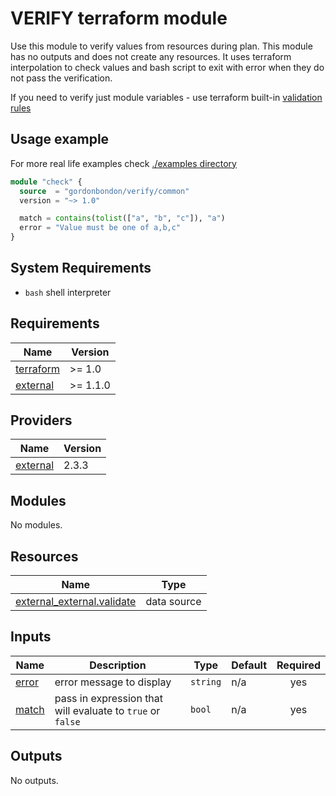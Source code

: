 # VERIFY terraform module

Use this module to verify values from resources during plan. This module has no outputs
and does not create any resources. It uses terraform interpolation to check values
and bash script to exit with error when they do not pass the verification.

If you need to verify just module variables - use terraform built-in [validation rules](https://www.terraform.io/docs/configuration/variables.html#custom-validation-rules)

## Usage example

For more real life examples check [./examples directory](./examples)

```terraform
module "check" {
  source  = "gordonbondon/verify/common"
  version = "~> 1.0"

  match = contains(tolist(["a", "b", "c"]), "a")
  error = "Value must be one of a,b,c"
}
```

## System Requirements

* `bash` shell interpreter

<!-- BEGIN_TF_DOCS -->
## Requirements

| Name | Version |
|------|---------|
| <a name="requirement_terraform"></a> [terraform](#requirement\_terraform) | >= 1.0 |
| <a name="requirement_external"></a> [external](#requirement\_external) | >= 1.1.0 |

## Providers

| Name | Version |
|------|---------|
| <a name="provider_external"></a> [external](#provider\_external) | 2.3.3 |

## Modules

No modules.

## Resources

| Name | Type |
|------|------|
| [external_external.validate](https://registry.terraform.io/providers/hashicorp/external/latest/docs/data-sources/external) | data source |

## Inputs

| Name | Description | Type | Default | Required |
|------|-------------|------|---------|:--------:|
| <a name="input_error"></a> [error](#input\_error) | error message to display | `string` | n/a | yes |
| <a name="input_match"></a> [match](#input\_match) | pass in expression that will evaluate to `true` or `false` | `bool` | n/a | yes |

## Outputs

No outputs.
<!-- END_TF_DOCS -->
